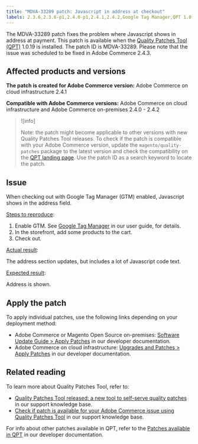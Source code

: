 ```yaml
---
title: "MDVA-33289 patch: Javascript in address at checkout"
labels: 2.3.6,2.3.6-p1,2.4.0-p1,2.4.1,2.4.2,Google Tag Manager,QPT 1.0.19,Magento Commerce,Magento Commerce Cloud,Quality Patches Tool,address,checkout,error,javascript,support tools,Adobe Commerce,cloud infrastructure,on-premises,quality patches for Adobe Commerce,Magento Open Source
---
```


The MDVA-33289 patch fixes the problem where Javascript shows in address at payment. This patch is available when the [Quality Patches Tool (QPT)](https://support.magento.com/hc/en-us/articles/360047139492) 1.0.19 is installed. The patch ID is MDVA-33289. Please note that the issue was scheduled to be fixed in Adobe Commerce 2.4.3.

## Affected products and versions

 **The patch is created for Adobe Commerce version:** Adobe Commerce on cloud infrastructure 2.4.1

 **Compatible with Adobe Commerce versions:** Adobe Commerce on cloud infrastructure and Adobe Commerce on-premises 2.4.0 - 2.4.2

>![info]
>
 >Note: the patch might become applicable to other versions with new Quality Patches Tool releases. To check if the patch is compatible with your Adobe Commerce version, update the `magento/quality-patches` package to the latest version and check the compatibility on the [QPT landing page](https://devdocs.magento.com/quality-patches/tool.html#patch-grid). Use the patch ID as a search keyword to locate the patch.

## Issue

When checking out with Google Tag Manager (GTM) enabled, Javascript shows in the address field.

<ins>Steps to reproduce</ins>:

1. Enable GTM. See [Google Tag Manager](https://docs.magento.com/user-guide/marketing/google-tag-manager.html) in our user guide, for details.
1. In the storefront, add some products to the cart.
1. Check out.

<ins>Actual result</ins>:

The address section updates, but includes a lot of Javascript code text.

<ins>Expected result</ins>:

Address is shown.

## Apply the patch

To apply individual patches, use the following links depending on your deployment method:

* Adobe Commerce or Magento Open Source on-premises: [Software Update Guide > Apply Patches](https://devdocs.magento.com/guides/v2.4/comp-mgr/patching/mqp.html) in our developer documentation.
* Adobe Commerce on cloud infrastructure: [Upgrades and Patches > Apply Patches](https://devdocs.magento.com/cloud/project/project-patch.html) in our developer documentation.

## Related reading

To learn more about Quality Patches Tool, refer to:

* [Quality Patches Tool released: a new tool to self-serve quality patches](https://support.magento.com/hc/en-us/articles/360047139492) in our support knowledge base.
* [Check if patch is available for your Adobe Commerce issue using Quality Patches Tool](https://support.magento.com/hc/en-us/articles/360047125252) in our support knowledge base.

For info about other patches available in QPT, refer to the [Patches available in QPT](https://devdocs.magento.com/quality-patches/tool.html#patch-grid) in our developer documentation.
